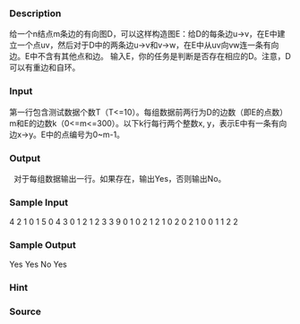 
### Description
给一个n结点m条边的有向图D，可以这样构造图E：给D的每条边u->v，在E中建立一个点uv，然后对于D中的两条边u->v和v->w，在E中从uv向vw连一条有向边。E中不含有其他点和边。
输入E，你的任务是判断是否存在相应的D。注意，D可以有重边和自环。
 
### Input
第一行包含测试数据个数T（T<=10）。每组数据前两行为D的边数（即E的点数）m和E的边数k（0<=m<=300）。以下k行每行两个整数x, y，表示E中有一条有向边x->y。E中的点编号为0~m-1。
 
### Output
 
对于每组数据输出一行。如果存在，输出Yes，否则输出No。
### Sample Input
4
2
1
0 1
5
0
4
3
0 1
2 1
2 3
3
9
0 1
0 2
1 2
1 0
2 0
2 1
0 0
1 1
2 2

### Sample Output
Yes
Yes
No
Yes

### Hint

### Source
